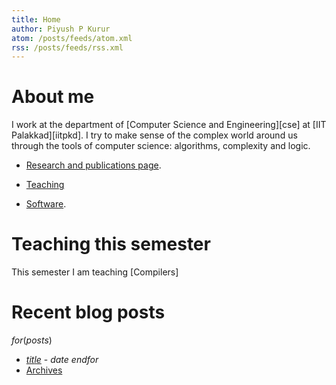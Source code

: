 ```yaml
---
title: Home
author: Piyush P Kurur
atom: /posts/feeds/atom.xml
rss: /posts/feeds/rss.xml
---
```


# About me

I work at the department of [Computer Science and Engineering][cse] at
[IIT Palakkad][iitpkd]. I try to make sense of the complex world
around us through the tools of computer science: algorithms,
complexity and logic.

* [Research and publications page](/research/).

* [Teaching](/teaching/)

* [Software](/software/).

# Teaching this semester

This semester I am teaching [Compilers]


# Recent blog posts

$for(posts)$
* [$title$]($url$) - $date$
$endfor$
* [<i class="fa fa-archive"></i>Archives](/posts/archive/)
